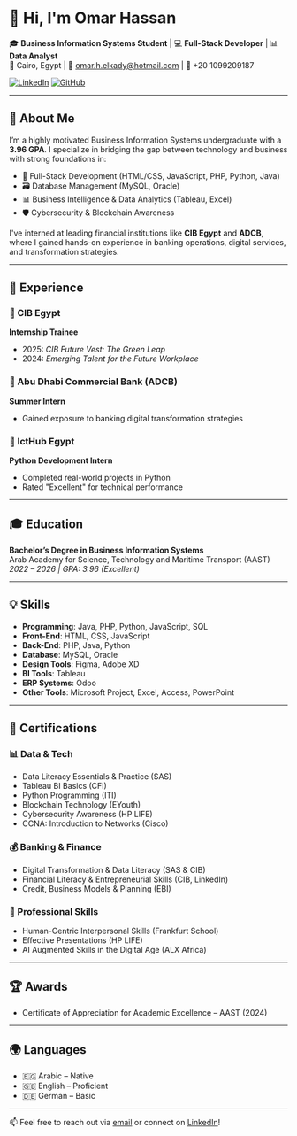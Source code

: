# 👋 Hi, I'm Omar Hassan

🎓 **Business Information Systems Student** | 💻 **Full-Stack Developer** | 📊 **Data Analyst**  
📍 Cairo, Egypt | 📧 omar.h.elkady@hotmail.com | 📱 +20 1099209187

[![LinkedIn](https://img.shields.io/badge/LinkedIn-omar--elkady-blue?logo=linkedin)](https://linkedin.com/in/omarelkadyy)
[![GitHub](https://img.shields.io/badge/GitHub-omarel--kady-black?logo=github)](https://github.com/omarel-kady)

---

## 🧠 About Me

I’m a highly motivated Business Information Systems undergraduate with a **3.96 GPA**. I specialize in bridging the gap between technology and business with strong foundations in:

- 🧩 Full-Stack Development (HTML/CSS, JavaScript, PHP, Python, Java)
- 🗃️ Database Management (MySQL, Oracle)
- 📊 Business Intelligence & Data Analytics (Tableau, Excel)
- 🛡️ Cybersecurity & Blockchain Awareness

I've interned at leading financial institutions like **CIB Egypt** and **ADCB**, where I gained hands-on experience in banking operations, digital services, and transformation strategies.

---

## 💼 Experience

### 🔹 CIB Egypt  
**Internship Trainee**  
- 2025: *CIB Future Vest: The Green Leap*  
- 2024: *Emerging Talent for the Future Workplace*

### 🔹 Abu Dhabi Commercial Bank (ADCB)  
**Summer Intern**  
- Gained exposure to banking digital transformation strategies

### 🔹 IctHub Egypt  
**Python Development Intern**  
- Completed real-world projects in Python  
- Rated "Excellent" for technical performance

---

## 🎓 Education

**Bachelor’s Degree in Business Information Systems**  
Arab Academy for Science, Technology and Maritime Transport (AAST)  
*2022 – 2026 | GPA: 3.96 (Excellent)*

---

## 💡 Skills

- **Programming**: Java, PHP, Python, JavaScript, SQL  
- **Front-End**: HTML, CSS, JavaScript  
- **Back-End**: PHP, Java, Python  
- **Database**: MySQL, Oracle  
- **Design Tools**: Figma, Adobe XD  
- **BI Tools**: Tableau  
- **ERP Systems**: Odoo  
- **Other Tools**: Microsoft Project, Excel, Access, PowerPoint

---

## 📜 Certifications

### 📊 Data & Tech
- Data Literacy Essentials & Practice (SAS)  
- Tableau BI Basics (CFI)  
- Python Programming (ITI)  
- Blockchain Technology (EYouth)  
- Cybersecurity Awareness (HP LIFE)  
- CCNA: Introduction to Networks (Cisco)

### 💰 Banking & Finance
- Digital Transformation & Data Literacy (SAS & CIB)  
- Financial Literacy & Entrepreneurial Skills (CIB, LinkedIn)  
- Credit, Business Models & Planning (EBI)

### 🤝 Professional Skills
- Human-Centric Interpersonal Skills (Frankfurt School)  
- Effective Presentations (HP LIFE)  
- AI Augmented Skills in the Digital Age (ALX Africa)

---

## 🏆 Awards

- Certificate of Appreciation for Academic Excellence – AAST (2024)

---

## 🌍 Languages

- 🇪🇬 Arabic – Native  
- 🇬🇧 English – Proficient  
- 🇩🇪 German – Basic

---

📫 Feel free to reach out via [email](mailto:omar.h.elkady@hotmail.com) or connect on [LinkedIn](https://linkedin.com/in/omarelkadyy)!

